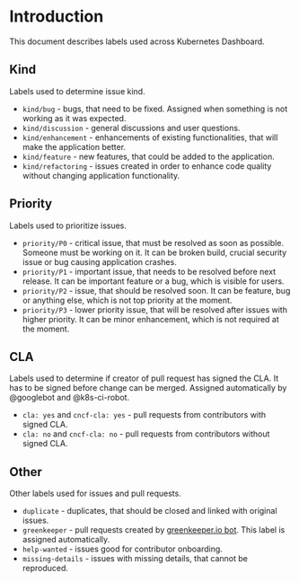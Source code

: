 # Introduction
This document describes labels used across Kubernetes Dashboard. 

## Kind
Labels used to determine issue kind.

- `kind/bug` - bugs, that need to be fixed. Assigned when something is not working as it was expected.
- `kind/discussion` - general discussions and user questions.
- `kind/enhancement` - enhancements of existing functionalities, that will make the application better.
- `kind/feature` - new features, that could be added to the application.
- `kind/refactoring` - issues created in order to enhance code quality without changing application functionality.

## Priority
Labels used to prioritize issues.

- `priority/P0` - critical issue, that must be resolved as soon as possible. Someone must be working on it. It can be broken build, crucial security issue or bug causing application crashes.
- `priority/P1` - important issue, that needs to be resolved before next release. It can be important feature or a bug, which is visible for users.
- `priority/P2` - issue, that should be resolved soon. It can be feature, bug or anything else, which is not top priority at the moment.
- `priority/P3` - lower priority issue, that will be resolved after issues with higher priority. It can be minor enhancement, which is not required at the moment.

## CLA
Labels used to determine if creator of pull request has signed the CLA. It has to be signed before change can be merged. Assigned automatically by @googlebot and @k8s-ci-robot.

- `cla: yes` and `cncf-cla: yes` - pull requests from contributors with signed CLA.
- `cla: no` and `cncf-cla: no` - pull requests from contributors without signed CLA.

## Other
Other labels used for issues and pull requests.

- `duplicate` - duplicates, that should be closed and linked with original issues.
- `greenkeeper` - pull requests created by [greenkeeper.io bot](https://github.com/greenkeeperio-bot). This label is assigned automatically.
- `help-wanted` - issues good for contributor onboarding.
- `missing-details` - issues with missing details, that cannot be reproduced.
